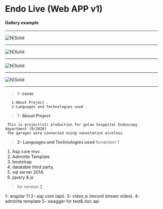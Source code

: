 # Endo Live (Web APP v1)  

#### Gallery  example
 
------------


![N|Solid](https://res.cloudinary.com/dxb44v7tw/image/upload/v1624834493/endo/Endoscopy-1_gtc3hn.png)

------------



![N|Solid](https://res.cloudinary.com/dxb44v7tw/image/upload/v1624834495/endo/Endoscopy2-1_xyicvb.png)

------------


![N|Solid](https://res.cloudinary.com/dxb44v7tw/image/upload/v1624830694/endo/endov1-1_jgaail.jpg)

------------


![N|Solid](https://res.cloudinary.com/dxb44v7tw/image/upload/v1624835147/endo/endov1-2_my09a9.jpg)

------------
 

>  1-  **cover** 
      
       1-About Project .
       2-Languages and Technologies used .
      
>  1- **About Project**
  
     This is project(v1) production for galaa hosppital Endoscopy department (9/2020)  .
	 The garages were connected using nanostation wireless.
	 
 
> **2- Languages and Technologies used**
forversion 1
1.    Asp core mvc .
2.   Adminlte Template 
3.   bootstrap 
4.   datatable third party.
 5.  sql server 2014.
6.   jquery & js
> for version 2

1- angular 11
2- asp core (api).
3- video js (record stream video).
4- adminlte template
5- swagger for test& doc  api
 
			
 
 
 
